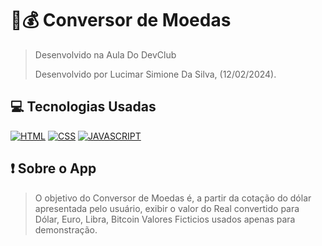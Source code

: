 # 📱💰 Conversor de Moedas
> Desenvolvido na Aula Do DevClub
> 
> Desenvolvido por Lucimar Simione Da Silva, (12/02/2024).

## 💻 Tecnologias Usadas

[![HTML](https://img.shields.io/badge/HTML5-E34F26?style=for-the-badge&logo=html5&logoColor=white)](#)
[![CSS](https://img.shields.io/badge/CSS3-1572B6?style=for-the-badge&logo=css3&logoColor=white)](#)
[![JAVASCRIPT](https://img.shields.io/badge/JavaScript-323330?style=for-the-badge&logo=javascript&logoColor=F7DF1E)](#)


## ❗ Sobre o App
> O objetivo do Conversor de Moedas é, a partir da cotação do dólar apresentada pelo usuário, exibir o valor do Real convertido para Dólar, Euro, Libra, Bitcoin
> Valores Ficticios usados apenas para demonstração.

